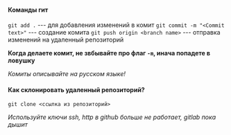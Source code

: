 #### Команды гит

`git add .` --- для добавления изменений в комит
`git commit -m "<Commit text>"` --- создание комита
`git push origin <branch name>` --- отправка изменений на удаленный репозиторий

**Когда делаете комит, не звбывайте про флаг `-m`, инача попадете в ловушку**

*Комиты описывайте на русском языке!*

#### Как склонировать удаленный репозиторий?

`git clone <ссылка из репозиторий>`

*Используйте ключи ssh, http в github больше не работает, gitlab пока дышит*